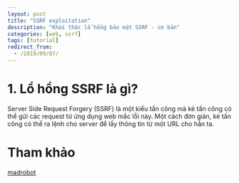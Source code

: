```yaml
---
layout: post
title: "SSRF exploitation"
description: "Khai thác lỗ hổng bảo mật SSRF - cơ bản"
categories: [web, ssrf]
tags: [tutorial]
redirect_from:
  - /2019/09/07/
---
```


# 1. Lổ hổng SSRF là gì?
Server Side Request Forgery (SSRF) là một kiểu tấn công mà kẻ tấn công có thể gửi các request từ ứng dụng web mắc lỗi này. Một cách đơn giản, kẻ tấn công có thể ra lệnh cho server để lấy thông tin từ một URL cho hắn ta.



# Tham khảo
[madrobot](https://medium.com/@madrobot/ssrf-server-side-request-forgery-types-and-ways-to-exploit-it-part-1-29d034c27978)